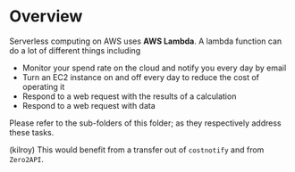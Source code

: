 # Overview

Serverless computing on AWS uses **AWS Lambda**. A lambda function can do a lot of different things including

* Monitor your spend rate on the cloud and notify you every day by email
* Turn an EC2 instance on and off every day to reduce the cost of operating it
* Respond to a web request with the results of a calculation
* Respond to a web request with data

Please refer to the sub-folders of this folder; as they respectively address these tasks.

(kilroy) This would benefit from a transfer out of `costnotify` and from `Zero2API`.

